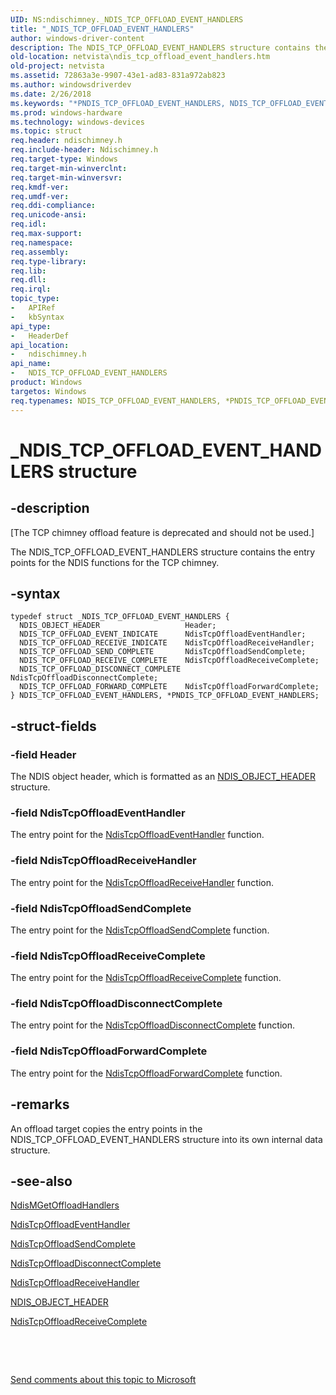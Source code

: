 ```yaml
---
UID: NS:ndischimney._NDIS_TCP_OFFLOAD_EVENT_HANDLERS
title: "_NDIS_TCP_OFFLOAD_EVENT_HANDLERS"
author: windows-driver-content
description: The NDIS_TCP_OFFLOAD_EVENT_HANDLERS structure contains the entry points for the NDIS functions for the TCP chimney.
old-location: netvista\ndis_tcp_offload_event_handlers.htm
old-project: netvista
ms.assetid: 72863a3e-9907-43e1-ad83-831a972ab823
ms.author: windowsdriverdev
ms.date: 2/26/2018
ms.keywords: "*PNDIS_TCP_OFFLOAD_EVENT_HANDLERS, NDIS_TCP_OFFLOAD_EVENT_HANDLERS, NDIS_TCP_OFFLOAD_EVENT_HANDLERS structure [Network Drivers Starting with Windows Vista], PNDIS_TCP_OFFLOAD_EVENT_HANDLERS, PNDIS_TCP_OFFLOAD_EVENT_HANDLERS structure pointer [Network Drivers Starting with Windows Vista], _NDIS_TCP_OFFLOAD_EVENT_HANDLERS, ndischimney/NDIS_TCP_OFFLOAD_EVENT_HANDLERS, ndischimney/PNDIS_TCP_OFFLOAD_EVENT_HANDLERS, netvista.ndis_tcp_offload_event_handlers, tcp_chim_struct_ae670e4d-ac1a-4dd2-95f5-2f2b202003e4.xml"
ms.prod: windows-hardware
ms.technology: windows-devices
ms.topic: struct
req.header: ndischimney.h
req.include-header: Ndischimney.h
req.target-type: Windows
req.target-min-winverclnt: 
req.target-min-winversvr: 
req.kmdf-ver: 
req.umdf-ver: 
req.ddi-compliance: 
req.unicode-ansi: 
req.idl: 
req.max-support: 
req.namespace: 
req.assembly: 
req.type-library: 
req.lib: 
req.dll: 
req.irql: 
topic_type:
-	APIRef
-	kbSyntax
api_type:
-	HeaderDef
api_location:
-	ndischimney.h
api_name:
-	NDIS_TCP_OFFLOAD_EVENT_HANDLERS
product: Windows
targetos: Windows
req.typenames: NDIS_TCP_OFFLOAD_EVENT_HANDLERS, *PNDIS_TCP_OFFLOAD_EVENT_HANDLERS
---
```


# _NDIS_TCP_OFFLOAD_EVENT_HANDLERS structure


## -description


<p class="CCE_Message">[The TCP chimney offload feature is deprecated and should not be used.]

The NDIS_TCP_OFFLOAD_EVENT_HANDLERS structure contains the entry points for the NDIS functions for
  the TCP chimney.


## -syntax


````
typedef struct _NDIS_TCP_OFFLOAD_EVENT_HANDLERS {
  NDIS_OBJECT_HEADER                   Header;
  NDIS_TCP_OFFLOAD_EVENT_INDICATE      NdisTcpOffloadEventHandler;
  NDIS_TCP_OFFLOAD_RECEIVE_INDICATE    NdisTcpOffloadReceiveHandler;
  NDIS_TCP_OFFLOAD_SEND_COMPLETE       NdisTcpOffloadSendComplete;
  NDIS_TCP_OFFLOAD_RECEIVE_COMPLETE    NdisTcpOffloadReceiveComplete;
  NDIS_TCP_OFFLOAD_DISCONNECT_COMPLETE NdisTcpOffloadDisconnectComplete;
  NDIS_TCP_OFFLOAD_FORWARD_COMPLETE    NdisTcpOffloadForwardComplete;
} NDIS_TCP_OFFLOAD_EVENT_HANDLERS, *PNDIS_TCP_OFFLOAD_EVENT_HANDLERS;
````


## -struct-fields




### -field Header

The NDIS object header, which is formatted as an 
     <a href="..\ntddndis\ns-ntddndis-_ndis_object_header.md">NDIS_OBJECT_HEADER</a> structure.


### -field NdisTcpOffloadEventHandler

The entry point for the 
     <a href="..\ndischimney\nc-ndischimney-ndis_tcp_offload_event_indicate.md">
     NdisTcpOffloadEventHandler</a> function.


### -field NdisTcpOffloadReceiveHandler

The entry point for the 
     <a href="..\ndischimney\nc-ndischimney-ndis_tcp_offload_receive_indicate.md">
     NdisTcpOffloadReceiveHandler</a> function.


### -field NdisTcpOffloadSendComplete

The entry point for the 
     <a href="..\ndischimney\nc-ndischimney-ndis_tcp_offload_send_complete.md">
     NdisTcpOffloadSendComplete</a> function.


### -field NdisTcpOffloadReceiveComplete

The entry point for the 
     <a href="..\ndischimney\nc-ndischimney-ndis_tcp_offload_receive_complete.md">
     NdisTcpOffloadReceiveComplete</a> function.


### -field NdisTcpOffloadDisconnectComplete

The entry point for the 
     <a href="..\ndischimney\nc-ndischimney-ndis_tcp_offload_disconnect_complete.md">
     NdisTcpOffloadDisconnectComplete</a> function.


### -field NdisTcpOffloadForwardComplete

The entry point for the 
     <a href="..\ndischimney\nc-ndischimney-ndis_tcp_offload_forward_complete.md">
     NdisTcpOffloadForwardComplete</a> function.


## -remarks



An offload target copies the entry points in the NDIS_TCP_OFFLOAD_EVENT_HANDLERS structure into its
    own internal data structure.




## -see-also

<a href="..\ndischimney\nf-ndischimney-ndismgetoffloadhandlers.md">NdisMGetOffloadHandlers</a>



<a href="..\ndischimney\nc-ndischimney-ndis_tcp_offload_event_indicate.md">NdisTcpOffloadEventHandler</a>



<a href="..\ndischimney\nc-ndischimney-ndis_tcp_offload_send_complete.md">NdisTcpOffloadSendComplete</a>



<a href="..\ndischimney\nc-ndischimney-ndis_tcp_offload_disconnect_complete.md">
   NdisTcpOffloadDisconnectComplete</a>



<a href="..\ndischimney\nc-ndischimney-ndis_tcp_offload_receive_indicate.md">NdisTcpOffloadReceiveHandler</a>



<a href="..\ntddndis\ns-ntddndis-_ndis_object_header.md">NDIS_OBJECT_HEADER</a>



<a href="..\ndischimney\nc-ndischimney-ndis_tcp_offload_receive_complete.md">
   NdisTcpOffloadReceiveComplete</a>



 

 

<a href="mailto:wsddocfb@microsoft.com?subject=Documentation%20feedback [netvista\netvista]:%20NDIS_TCP_OFFLOAD_EVENT_HANDLERS structure%20 RELEASE:%20(2/26/2018)&amp;body=%0A%0APRIVACY STATEMENT%0A%0AWe use your feedback to improve the documentation. We don't use your email address for any other purpose, and we'll remove your email address from our system after the issue that you're reporting is fixed. While we're working to fix this issue, we might send you an email message to ask for more info. Later, we might also send you an email message to let you know that we've addressed your feedback.%0A%0AFor more info about Microsoft's privacy policy, see http://privacy.microsoft.com/en-us/default.aspx." title="Send comments about this topic to Microsoft">Send comments about this topic to Microsoft</a>

